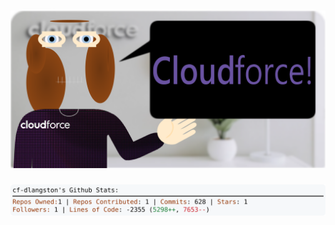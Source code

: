<!-- 
Version 3.0.165
Built Thu Dec 05 2024 05:21:34 GMT+0000 (Coordinated Universal Time)
-->

<h1 align="center">
  <a href="https://github.com/cf-dlangston/cf-dlangston/tree/master/src" title="Click to View Source">
    <picture width="100%" alt="Dylan">
      <source media="(prefers-color-scheme: dark)" srcset="dylan-dark.svg?version=3.0.165">
      <img src="dylan-light.svg?version=3.0.165" alt="Dylan">
    </picture>
  </a>
</h1>

<div align="center">
  <picture width="100%" alt="Profile Info and Stats">
    <source media="(prefers-color-scheme: dark)" srcset="stats-dark.svg?version=3.0.165">
    <img src="stats-light.svg?version=3.0.165" alt="Profile Info and Stats">
  </picture>
</div>
